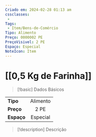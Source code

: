 ```yaml
---
Criado em: 2024-02-28 01:13 am
cssclasses:
 - 
Tags:
 - Item/Bens-de-Comércio
Tipo: Alimento
Preço: 0000002 PE
PreçoVisivel: 2 PE
Espaço: Especial
NoteIcon: Item
---
```

# [[0,5 Kg de Farinha]]

> [!basic] Dados Básicos
> 
|            |     |
| ---------- |:---:|
| **Tipo**   |  Alimento   |
| **Preço**  |  2 PE   |
| **Espaço** |  Especial   |
>
 
> [!description] Descrição
> 
>
